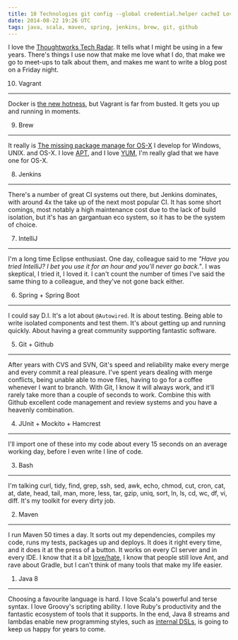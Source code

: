 ```yaml
---
title: 10 Technologies git config --global credential.helper cacheI Love
date: 2014-08-22 19:26 UTC
tags: java, scala, maven, spring, jenkins, brew, git, github
---
```

I love the [Thoughtworks Tech Radar](http://www.thoughtworks.com/radar).  It tells what I might be using in a few years. There's things I use now that make me love what I do, that make we go to meet-ups to talk about them, and makes me want to write a blog post on a Friday night.

10. Vagrant
---
Docker is [the new hotness](https://www.youtube.com/watch?v=ha-uagjJQ9k), but Vagrant is far from busted. It gets you up and running in moments.

9. Brew
---
It really is [The missing package manage for OS-X](http://brew.sh/) I develop for Windows, UNIX. and OS-X. I love [APT](http://en.wikipedia.org/wiki/Advanced_Packaging_Tool), and I love [YUM](http://en.wikipedia.org/wiki/Yellowdog_Updater,_Modified), I'm really glad that we have one for OS-X.

8. Jenkins
---
There's a number of great CI systems out there, but Jenkins dominates, with around 4x the take up of the next most popular CI. It has some short comings, most notably a high maintenance cost due to the lack of build isolation, but it's has an gargantuan eco system, so it has to be the system of choice.

7. IntelliJ
---
I'm a long time Eclipse enthusiast. One day, colleague said to me _"Have you tried IntelliJ? I bet you use it for an hour and you'll never go back."_. I was skeptical, I tried it, I loved it. I can't count the number of times I've said the same thing to a colleague, and they've not gone back either.

6. Spring + Spring Boot
---
I could say D.I. It's a lot about `@Autowired`. It is about testing. Being able to write isolated components and test them. It's about getting up and running quickly. About having a great community supporting fantastic software.

5. Git + Github
---
After years with CVS and SVN, Git's speed and reliability make every merge and every commit a real pleasure. I've spent years dealing with merge conflicts, being unable able to move files, having to go for a coffee whenever I want to branch. With Git, I know it will always work, and it'll rarely take more than a couple of seconds to work. Combine this with Github excellent code management and review systems and you have a heavenly combination.

4. JUnit + Mockito + Hamcrest
---
I'll import one of these into my code about every 15 seconds on an average working day, before I even write I line of code.

3. Bash
---
I'm talking curl, tidy, find, grep, ssh, sed, awk, echo, chmod, cut, cron, cat, at, date, head, tail, man, more, less, tar, gzip, uniq, sort, ln, ls, cd, wc, df, vi, diff. It's my toolkit for every dirty job. 

2. Maven
---
I run Maven 50 times a day. It sorts out my dependencies, compiles my code, runs my tests, packages up and deploys. It does it right every time, and it does it at the press of a button. It works on every CI server and in every IDE. I know that it a bit [love/hate](https://www.youtube.com/watch?v=_MfV0yA7bck), I know that people still love Ant, and rave about Gradle, but I can't think of many tools that make my life easier.

1. Java 8
---
Choosing a favourite language is hard. I love Scala's powerful and terse syntax. I love Groovy's scripting ability. I love Ruby's productivity and the fantastic ecosystem of tools that it supports. In the end, Java 8 streams and lambdas enable new programming styles, such as [internal DSLs](http://richardwarburton.github.io/lambda-behave/), is going to keep us happy for years to come.
